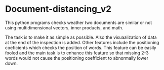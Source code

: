 # Document-distancing_v2
This python programs checks weather two documents are similar or not using multidimensional vectors, inner products, and math. 

The task is to make it as simple as possible. Also the visuaalization of data at the end of the inspection is added.
Other features include the positioning coeficients which  checks the position of words. This feature can be easily fooled and the main task is to enhance this feature so that missing 2-3 words would not cause the positioning coefficient to abnormally lower down.
